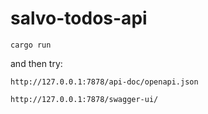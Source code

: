 # salvo-todos-api

```
cargo run
```

and then try:

`http://127.0.0.1:7878/api-doc/openapi.json`

`http://127.0.0.1:7878/swagger-ui/`
